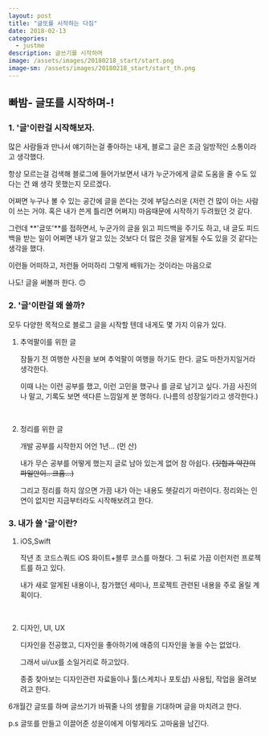 ```yaml
---
layout: post
title: "글또를 시작하는 다짐"
date: 2018-02-13
categories:
  - justme
description: 글쓰기를 시작하며
image: /assets/images/20180218_start/start.png
image-sm: /assets/images/20180218_start/start_th.png
---
```



## 빠밤- 글또를 시작하며-!




### 1. '글'이란걸 시작해보자.
많은 사람들과 만나서 얘기하는걸 좋아하는 내게, 블로그 글은 조금 일방적인 소통이라고 생각했다.

항상 모르는걸 검색해 블로그에 들어가보면서 내가 누군가에게 글로 도움을 줄 수도 있다는 건 왜 생각 못했는지 모르겠다.

어쩌면 누구나 볼 수 있는 공간에 글을 쓴다는 것에 부담스러운 (저런 건 많이 아는 사람이 쓰는 거야. 혹은 내가 쓴게 틀리면 어쩌지) 마음때문에 시작하기 두려웠던 것 같다.

그런데 **'글또'**를 접하면서, 누군가의 글을 읽고 피드백을 주기도 하고, 내 글도 피드백을 받는 일이 어쩌면 내가 알고 있는 것보다 더 많은 것을 알게될 수도 있을 것 같다는 생각을 했다.

이런들 어떠하고, 저런들 어떠하리 그렇게 배워가는 것이라는 마음으로

나도! 글을 써볼까 한다. 🙃





### 2. '글'이란걸 왜 쓸까?

모두 다양한 목적으로 블로그 글을 시작할 텐데 내게도 몇 가지 이유가 있다.

1. 추억팔이를 위한 글

   잠들기 전 여행한 사진을 보며 추억팔이 여행을 하기도 한다. 글도 마찬가지일거라 생각한다.

   이때 나는 이런 공부를 했고, 이런 고민을 했구나 를 글로 남기고 싶다. 가끔 사진의 나 말고, 기록도 보면 색다른 느낌일게 분			명하다. (나름의 성장일기라고 생각한다.)

   ​

2. 정리를 위한 글

   개발 공부를 시작한지 어언 1년... (먼 산)

   내가 무슨 공부를 어떻게 했는지 글로 남아 있는게 없어 참 아쉽다. ~~(깃헙과 약간의 파일만이.. 크흠...)~~

   그리고 정리를 하지 않으면 가끔 내가 아는 내용도 헷갈리기 마련이다. 정리와는 인연이 없지만 지금부터라도 시작해보려고 한다.



### 3. 내가 쓸 '글'이란?

1. iOS,Swift

   작년 초 코드스쿼드 iOS 화이트+블루 코스를 마쳤다. 그 뒤로 가끔 이런저런 프로젝트를 하고 있다.

   내가 새로 알게된 내용이나, 참가했던 세미나, 프로젝트 관련된 내용을 주로 올릴 계획이다.

   ​

2. 디자인, UI, UX

   디자인을 전공했고, 디자인을 좋아하기에 애증의 디자인을 놓을 수는 없었다.

   그래서 ui/ux를 소일거리로 하고있다.

   종종 찾아보는 디자인관련 자료들이나 툴(스케치나 포토샵) 사용팁, 작업을 올려보려고 한다.





6개월간 글또를 하며 글쓰기가 바꿔줄 나의 생활을 기대하며 글을 마치려고 한다.

p.s 글또를 만들고 이끌어준 성윤이에게 이렇게라도 고마움을 남긴다.